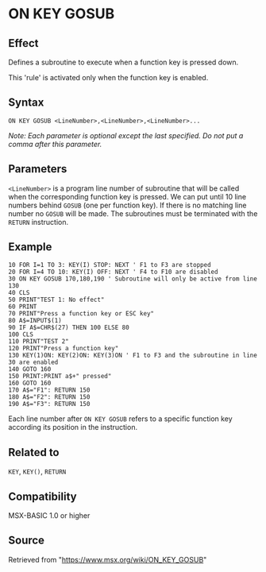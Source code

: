 # ON KEY GOSUB

## Effect

Defines a subroutine to execute when a function key is pressed down.

This 'rule' is activated only when the function key is enabled.

## Syntax

`ON KEY GOSUB <LineNumber>,<LineNumber>,<LineNumber>...`

_Note: Each parameter is optional except the last specified. Do not put a comma after this parameter._

## Parameters

`<LineNumber>` is a program line number of subroutine that will be called when the corresponding function key is pressed. We can put until 10 line numbers behind `GOSUB` (one per function key). If there is no matching line number no `GOSUB` will be made.
The subroutines must be terminated with the `RETURN` instruction.

## Example

```basic
10 FOR I=1 TO 3: KEY(I) STOP: NEXT ' F1 to F3 are stopped
20 FOR I=4 TO 10: KEY(I) OFF: NEXT ' F4 to F10 are disabled
30 ON KEY GOSUB 170,180,190 ' Subroutine will only be active from line 130
40 CLS
50 PRINT"TEST 1: No effect"
60 PRINT
70 PRINT"Press a function key or ESC key"
80 A$=INPUT$(1)
90 IF A$=CHR$(27) THEN 100 ELSE 80
100 CLS
110 PRINT"TEST 2"
120 PRINT"Press a function key"
130 KEY(1)ON: KEY(2)ON: KEY(3)ON ' F1 to F3 and the subroutine in line 30 are enabled
140 GOTO 160
150 PRINT:PRINT a$+" pressed"
160 GOTO 160
170 A$="F1": RETURN 150
180 A$="F2": RETURN 150
190 A$="F3": RETURN 150
```

Each line number after `ON KEY GOSUB` refers to a specific function key according its position in the instruction.

## Related to

`KEY`, `KEY()`, `RETURN`

## Compatibility

MSX-BASIC 1.0 or higher

## Source

Retrieved from "https://www.msx.org/wiki/ON_KEY_GOSUB"
